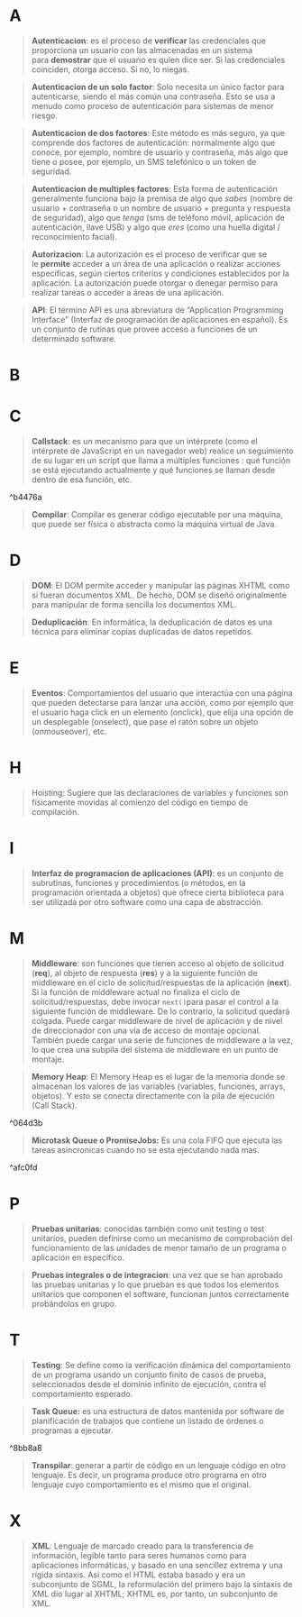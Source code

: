 # A

> **Autenticacion**: es el proceso de **verificar** las credenciales que proporciona un usuario con las almacenadas en un sistema para **demostrar** que el usuario es quien dice ser. Si las credenciales coinciden, otorga acceso. Si no, lo niegas.

> **Autenticacion de un solo factor**: Solo necesita un único factor para autenticarse, siendo el más común una contraseña. Esto se usa a menudo como proceso de autenticación para sistemas de menor riesgo.

> **Autenticacion de dos factores**: Este método es más seguro, ya que comprende dos factores de autenticación: normalmente algo que conoce, por ejemplo, nombre de usuario y contraseña, más algo que tiene o posee, por ejemplo, un SMS telefónico o un token de seguridad.

> **Autenticacion de multiples factores**: Esta forma de autenticación generalmente funciona bajo la premisa de algo que *sabes* (nombre de usuario + contraseña o un nombre de usuario + pregunta y respuesta de seguridad), algo que *tenga* (sms de teléfono móvil, aplicación de autenticación, llave USB) y algo que *eres* (como una huella digital / reconocimiento facial).

> **Autorizacion**: La autorización es el proceso de verificar que se le **permite** acceder a un área de una aplicación o realizar acciones específicas, según ciertos criterios y condiciones establecidos por la aplicación. La autorización puede otorgar o denegar permiso para realizar tareas o acceder a áreas de una aplicación.

> **API**: El término API es una abreviatura de “Application Programming Interface” (Interfaz de programación de aplicaciones en español). Es un conjunto de rutinas que provee acceso a funciones de un determinado software.


# B


# C

> **Callstack**: es un mecanismo para que un intérprete (como el intérprete de JavaScript en un navegador web) realice un seguimiento de su lugar en un script que llama a múltiples funciones : qué función se está ejecutando actualmente y qué funciones se llaman desde dentro de esa función, etc.

^b4476a

> **Compilar**: Compilar es generar código ejecutable por una máquina, que puede ser física o abstracta como la máquina virtual de Java.


# D

> **DOM**: El DOM permite acceder y manipular las páginas XHTML como si fueran documentos XML. De hecho, DOM se diseñó originalmente para manipular de forma sencilla los documentos XML.

> **Deduplicación**: En informática, la deduplicación de datos es una técnica para eliminar copias duplicadas de datos repetidos.

# E

> **Eventos**: Comportamientos del usuario que interactúa con una página que pueden detectarse para lanzar una acción, como por ejemplo que el usuario haga click en un elemento (onclick), que elija una opción de un desplegable (onselect), que pase el ratón sobre un objeto (onmouseover), etc.


# H

> Hoisting: Sugiere que las declaraciones de variables y funciones son físicamente movidas al comienzo del código en tiempo de compilación.

# I

> **Interfaz de programacion de aplicaciones (API)**: es un conjunto de subrutinas, funciones y procedimientos (o métodos, en la programación orientada a objetos) que ofrece cierta biblioteca para ser utilizada por otro software como una capa de abstracción.


# M

> **Middleware**: son funciones que tienen acceso al objeto de solicitud (**req**), al objeto de respuesta (**res**) y a la siguiente función de middleware en el ciclo de solicitud/respuestas de la aplicación (**next**). Si la función de middleware actual no finaliza el ciclo de solicitud/respuestas, debe invocar `next()`para pasar el control a la siguiente función de middleware. De lo contrario, la solicitud quedará colgada. Puede cargar middleware de nivel de aplicación y de nivel de direccionador con una vía de acceso de montaje opcional. También puede cargar una serie de funciones de middleware a la vez, lo que crea una subpila del sistema de middleware en un punto de montaje.

> **Memory Heap**: El Memory Heap es el lugar de la memoria donde se almacenan los valores de las variables (variables, funciones, arrays, objetos). Y esto se conecta directamente con la pila de ejecución (Call Stack).

^064d3b

> **Microtask Queue o PromiseJobs:** Es una cola FIFO que ejecuta las tareas asincronicas cuando no se esta ejecutando nada mas.

^afc0fd


# P

> **Pruebas unitarias**: conocidas también como unit testing o test unitarios, pueden definirse como un mecanismo de comprobación del funcionamiento de las unidades de menor tamaño de un programa o aplicación en específico.

> **Pruebas integrales o de integracion**: una vez que se han aprobado las pruebas unitarias y lo que prueban es que todos los elementos unitarios que componen el software, funcionan juntos correctamente probándolos en grupo.

# T

> **Testing**: Se define como la verificación dinámica del comportamiento de un programa usando un conjunto finito de casos de prueba, seleccionados desde el dominio infinito de ejecución, contra el comportamiento esperado.

> **Task Queue:** es una estructura de datos mantenida por software de planificación de trabajos que contiene un listado de órdenes o programas a ejecutar.

^8bb8a8

> **Transpilar**: generar a partir de código en un lenguaje código en otro lenguaje. Es decir, un programa produce otro programa en otro lenguaje cuyo comportamiento es el mismo que el original.


# X

> **XML**: Lenguaje de marcado creado para la transferencia de información, legible tanto para seres humanos como para aplicaciones informáticas, y basado en una sencillez extrema y una rígida sintaxis. Así como el HTML estaba basado y era un subconjunto de SGML, la reformulación del primero bajo la sintaxis de XML dio lugar al XHTML; XHTML es, por tanto, un subconjunto de XML.
